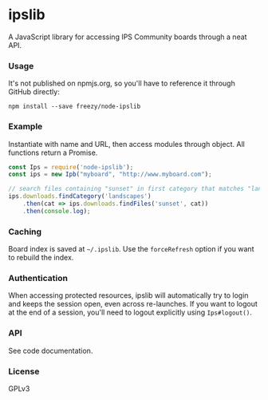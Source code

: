 # ipslib

A JavaScript library for accessing IPS Community boards through a neat API.


### Usage

It's not published on npmjs.org, so you'll have to reference it through
GitHub directly:

	npm install --save freezy/node-ipslib


### Example
	
Instantiate with name and URL, then access modules through object. All
functions return a Promise.

```javascript
const Ips = require('node-ipslib');
const ips = new Ipb("myboard", "http://www.myboard.com");

// search files containing "sunset" in first category that matches "landscapes"
ips.downloads.findCategory('landscapes')
	.then(cat => ips.downloads.findFiles('sunset', cat))
	.then(console.log);
```

### Caching

Board index is saved at `~/.ipslib`. Use the `forceRefresh` option if you want
to rebuild the index.


### Authentication

When accessing protected resources, ipslib will automatically try to login and
keeps the session open, even across re-launches. If you want to logout at the
end of a session, you'll need to logout explicitly using `Ips#logout()`.


### API

See code documentation.


### License

GPLv3